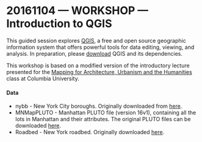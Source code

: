 # 20161104 &mdash; WORKSHOP &mdash; Introduction to QGIS

This guided session explores [QGIS](http://www.qgis.org/en/site/), a free and open source geographic information system that offers powerful tools for data editing, viewing, and analysis. In preparation, please [download](http://www.qgis.org/en/site/forusers/download.html) QGIS and its dependencies. 

This workshop is based on a modified version of the introductory lecture presented for the [Mapping for Architecture, Urbanism and the Humanities](https://github.com/juanfrans-courses/mapping_arch_hum) class at Columbia University.

#### Data

* nybb - New York City boroughs. Originally downloaded from [here](http://www1.nyc.gov/site/planning/data-maps/open-data/districts-download-metadata.page).
* MNMapPLUTO - Manhattan PLUTO file (version 16v1), containing all the lots in Manhattan and their attributes. The original PLUTO files can be downloaded [here](http://www1.nyc.gov/site/planning/data-maps/open-data.page#pluto).
* Roadbed - New York roadbed. Originally downloaded [here](https://data.cityofnewyork.us/City-Government/Roadbed/xgwd-7vhd).